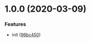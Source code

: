 # 1.0.0 (2020-03-09)


### Features

* init ([96bc450](https://github.com/dword-design/nuxt-refreshing-router/commit/96bc450272e194b7f7d79f10d34b7406d3f235cc))

